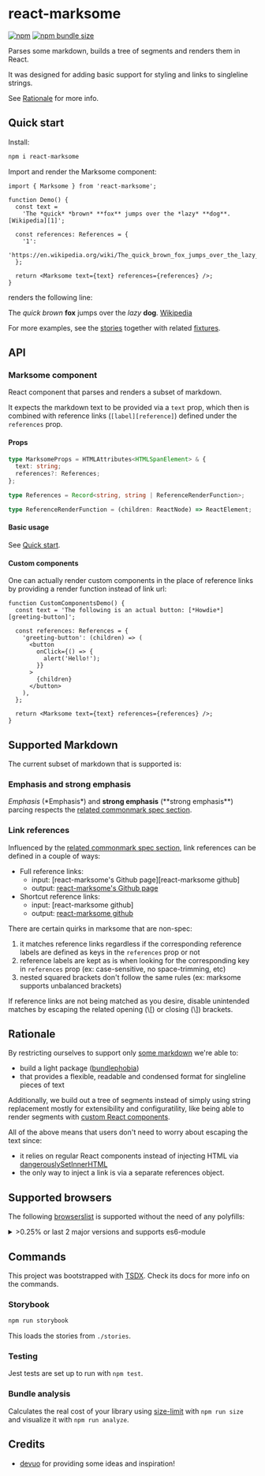 # react-marksome

[![npm](https://img.shields.io/npm/v/react-marksome)](https://www.npmjs.com/package/react-marksome) [![npm bundle size](https://img.shields.io/bundlephobia/minzip/react-marksome)](https://bundlephobia.com/result?p=react-marksome)

Parses some markdown, builds a tree of segments and renders them in React.

It was designed for adding basic support for styling and links to singleline strings.

See [Rationale](#rationale) for more info.

## Quick start

Install:

```sh
npm i react-marksome
```

Import and render the Marksome component:

```tsx
import { Marksome } from 'react-marksome';

function Demo() {
  const text =
    'The *quick* *brown* **fox** jumps over the *lazy* **dog**. [Wikipedia][1]';

  const references: References = {
    '1':
      'https://en.wikipedia.org/wiki/The_quick_brown_fox_jumps_over_the_lazy_dog',
  };

  return <Marksome text={text} references={references} />;
}
```

renders the following line:

The _quick_ _brown_ **fox** jumps over the _lazy_ **dog**. [Wikipedia](https://en.wikipedia.org/wiki/The_quick_brown_fox_jumps_over_the_lazy_dog)

For more examples, see the [stories](./stories/Marksome.stories.tsx) together with related [fixtures](./test/fixtures.ts).

## API

### Marksome component

React component that parses and renders a subset of markdown.

It expects the markdown text to be provided via a `text` prop, which then is combined with reference links (`[label][reference]`) defined under the `references` prop.

#### Props

```ts
type MarksomeProps = HTMLAttributes<HTMLSpanElement> & {
  text: string;
  references?: References;
};

type References = Record<string, string | ReferenceRenderFunction>;

type ReferenceRenderFunction = (children: ReactNode) => ReactElement;
```

#### Basic usage

See [Quick start](#quick-start).

#### Custom components

One can actually render custom components in the place of reference links by providing a render function instead of link url:

```tsx
function CustomComponentsDemo() {
  const text = 'The following is an actual button: [*Howdie*][greeting-button]';

  const references: References = {
    'greeting-button': (children) => (
      <button
        onClick={() => {
          alert('Hello!');
        }}
      >
        {children}
      </button>
    ),
  };

  return <Marksome text={text} references={references} />;
}
```

## Supported Markdown

The current subset of markdown that is supported is:

### Emphasis and strong emphasis

_Emphasis_ (\*Emphasis\*) and **strong emphasis** (\*\*strong emphasis\*\*) parcing respects the [related commonmark spec section](https://spec.commonmark.org/0.30/#emphasis-and-strong-emphasis).

### Link references

Influenced by the [related commonmark spec section](https://spec.commonmark.org/0.30/#emphasis-and-strong-emphasis), link references can be defined in a couple of ways:

- Full reference links:
  - input: \[react-marksome's Github page\]\[react-marksome github\]
  - output: [react-marksome's Github page][react-marksome github]
- Shortcut reference links:
  - input: \[react-marksome github\]
  - output: [react-marksome github]

There are certain quirks in marksome that are non-spec:

1. it matches reference links regardless if the corresponding reference labels are defined as keys in the `references` prop or not
2. reference labels are kept as is when looking for the corresponding key in `references` prop (ex: case-sensitive, no space-trimming, etc)
3. nested squared brackets don't follow the same rules (ex: marksome supports unbalanced brackets)

If reference links are not being matched as you desire, disable unintended matches by escaping the related opening (\\\[) or closing (\\\]) brackets.

## Rationale

By restricting ourselves to support only [some markdown](#supported-markdown) we're able to:

- build a light package ([bundlephobia](https://bundlephobia.com/result?p=react-marksome))
- that provides a flexible, readable and condensed format for singleline pieces of text

Additionally, we build out a tree of segments instead of simply using string replacement mostly for extensibility and configuratility, like being able to render segments with [custom React components](#custom-components).

All of the above means that users don't need to worry about escaping the text since:

- it relies on regular React components instead of injecting HTML via [dangerouslySetInnerHTML](https://reactjs.org/docs/dom-elements.html#dangerouslysetinnerhtml)
- the only way to inject a link is via a separate references object.

## Supported browsers

The following [browserslist](https://github.com/browserslist/browserslist) is supported without the need of any polyfills:

<details>
  <summary>>0.25% or last 2 major versions and supports es6-module</summary>

  <p><strong>caniuse-lite db date: 2nd Jan 2022</strong></p>
  <ul>
    <li>and_chr 97</li>
    <li>and_ff 95</li>
    <li>and_qq 10.4</li>
    <li>android 97</li>
    <li>chrome 97</li>
    <li>chrome 96</li>
    <li>chrome 95</li>
    <li>chrome 94</li>
    <li>chrome 93</li>
    <li>chrome 92</li>
    <li>edge 97</li>
    <li>edge 96</li>
    <li>firefox 96</li>
    <li>firefox 95</li>
    <li>firefox 94</li>
    <li>ios_saf 15.2-15.3</li>
    <li>ios_saf 15.0-15.1</li>
    <li>ios_saf 14.5-14.8</li>
    <li>ios_saf 14.0-14.4</li>
    <li>ios_saf 13.4-13.7</li>
    <li>ios_saf 12.2-12.5</li>
    <li>op_mob 64</li>
    <li>opera 82</li>
    <li>opera 81</li>
    <li>safari 15.2-15.3</li>
    <li>safari 15.1</li>
    <li>safari 15</li>
    <li>safari 14.1</li>
    <li>safari 14</li>
    <li>safari 13.1</li>
    <li>samsung 16.0</li>
    <li>samsung 15.0</li>
  </ul>
</details>

## Commands

This project was bootstrapped with [TSDX](https://github.com/formium/tsdx). Check its docs for more info on the commands.

### Storybook

```bash
npm run storybook
```

This loads the stories from `./stories`.

### Testing

Jest tests are set up to run with `npm test`.

### Bundle analysis

Calculates the real cost of your library using [size-limit](https://github.com/ai/size-limit) with `npm run size` and visualize it with `npm run analyze`.

## Credits

- [devuo](https://github.com/devuo) for providing some ideas and inspiration!

[react-marksome github]: https://github.com/miguel-silva/react-marksome
